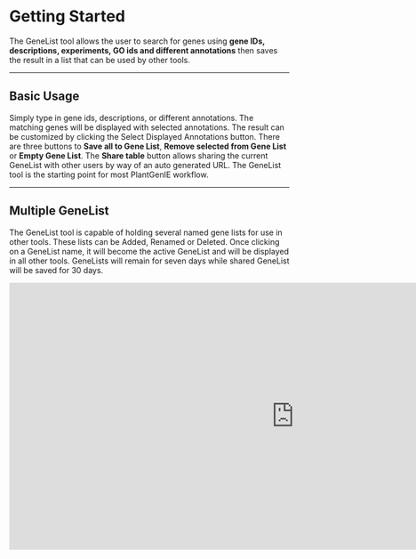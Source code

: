 Getting Started
=============
The GeneList tool allows the user to search for genes using **gene IDs, descriptions, experiments, GO ids and different annotations** then saves the result in a list that can be used by other tools.

------------
Basic Usage
------------
Simply type in gene ids, descriptions, or different annotations. The matching genes will be displayed with selected annotations. The result can be customized by clicking the Select Displayed Annotations button. There are three buttons to **Save all to Gene List**, **Remove selected from Gene List** or **Empty Gene List**. The **Share table** button allows sharing the current GeneList with other users by way of an auto generated URL. The GeneList tool is the starting point for most PlantGenIE workflow.

------------
Multiple GeneList
------------
The GeneList tool is capable of holding several named gene lists for use in other tools. These lists can be Added, Renamed or Deleted. Once clicking on a GeneList name, it will become the active GeneList and will be displayed in all other tools. GeneLists will remain for seven days while shared GeneList will be saved for 30 days.


<iframe src="http://plantgenie.org/help/screencast/genelist_screencast/genelist.html" width="1024" height="480" frameborder="0" scrolling="no" style="z-index:999999;" webkitallowfullscreen="true" mozallowfullscreen="true" allowfullscreen=""></iframe>